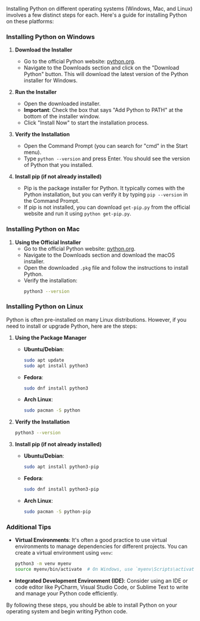 Installing Python on different operating systems (Windows, Mac, and Linux) involves a few distinct steps for each. Here's a guide for installing Python on these platforms:

### Installing Python on Windows

1. **Download the Installer**
   - Go to the official Python website: [python.org](https://www.python.org/).
   - Navigate to the Downloads section and click on the "Download Python" button. This will download the latest version of the Python installer for Windows.

2. **Run the Installer**
   - Open the downloaded installer.
   - **Important**: Check the box that says "Add Python to PATH" at the bottom of the installer window.
   - Click "Install Now" to start the installation process.

3. **Verify the Installation**
   - Open the Command Prompt (you can search for "cmd" in the Start menu).
   - Type `python --version` and press Enter. You should see the version of Python that you installed.

4. **Install pip (if not already installed)**
   - Pip is the package installer for Python. It typically comes with the Python installation, but you can verify it by typing `pip --version` in the Command Prompt.
   - If pip is not installed, you can download `get-pip.py` from the official website and run it using `python get-pip.py`.

### Installing Python on Mac

1. **Using the Official Installer**
   - Go to the official Python website: [python.org](https://www.python.org/downloads/macos/).
   - Navigate to the Downloads section and download the macOS installer.
   - Open the downloaded `.pkg` file and follow the instructions to install Python.
   - Verify the installation:
     ```bash
     python3 --version
     ```

### Installing Python on Linux

Python is often pre-installed on many Linux distributions. However, if you need to install or upgrade Python, here are the steps:

1. **Using the Package Manager**
   - **Ubuntu/Debian**:
     ```bash
     sudo apt update
     sudo apt install python3
     ```
   - **Fedora**:
     ```bash
     sudo dnf install python3
     ```
   - **Arch Linux**:
     ```bash
     sudo pacman -S python
     ```

2. **Verify the Installation**
   ```bash
   python3 --version
   ```

3. **Install pip (if not already installed)**
   - **Ubuntu/Debian**:
     ```bash
     sudo apt install python3-pip
     ```
   - **Fedora**:
     ```bash
     sudo dnf install python3-pip
     ```
   - **Arch Linux**:
     ```bash
     sudo pacman -S python-pip
     ```

### Additional Tips

- **Virtual Environments**: It's often a good practice to use virtual environments to manage dependencies for different projects. You can create a virtual environment using `venv`:
  ```bash
  python3 -m venv myenv
  source myenv/bin/activate  # On Windows, use `myenv\Scripts\activate`
  ```

- **Integrated Development Environment (IDE)**: Consider using an IDE or code editor like PyCharm, Visual Studio Code, or Sublime Text to write and manage your Python code efficiently.

By following these steps, you should be able to install Python on your operating system and begin writing Python code.
